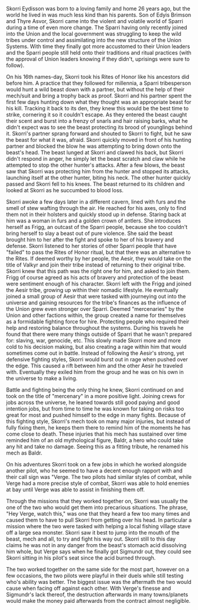 Skorri Eydisson was born to a loving family and home 26 years ago, but the world he lived in was much less kind than his parents. Son of Edyis Brimson and Thyre Asvor, Skorri came into the violent and volatile world of Sparri during a time of even more change. The Sparri having only recently joined into the Union and the local government was struggling to keep the wild tribes under control and assimilating into the new structure of the Union Systems. With time they finally got more accustomed to their Union leaders and the Sparri people still held onto their traditions and ritual practices (with the approval of Union leaders knowing if they didn't, uprisings were sure to follow).

On his 16th names-day, Skorri took his Rites of Honor like his ancestors did before him. A practice that they followed for millennia, a Sparri tribesperson would hunt a wild beast down with a partner, but without the help of their mech/suit and bring a trophy back as proof. Skorri and his partner spent the first few days hunting down what they thought was an appropriate beast for his kill. Tracking it back to its den, they knew this would be the best time to strike, cornering it so it couldn't escape. As they entered the beast caught their scent and burst into a frenzy of snarls and hair raising barks, what he didn't expect was to see the beast protecting its brood of younglings behind it. Skorri's partner sprang forward and shouted to Skorri to fight, but he saw the beast for what it was, afraid. Skorri quickly moved in front of his hunting partner and blocked the blow he was attempting to bring down onto the beast's head. The beast lunged at Skorri and clawed his back, but Skorri didn't respond in anger, he simply let the beast scratch and claw while he attempted to stop the other hunter's attacks. After a few blows, the beast saw that Skorri was protecting him from the hunter and stopped its attacks, launching itself at the other hunter, biting his neck. The other hunter quickly passed and Skorri fell to his knees. The beast returned to its children and looked at Skorri as he succumbed to blood loss.

Skorri awoke a few days later in a different cavern, lined with furs and the smell of stew wafting through the air. He reached for his axes, only to find them not in their holsters and quickly stood up in defense. Staring back at him was a woman in furs and a golden crown of antlers. She introduces herself as Frigg, an outcast of the Sparri people, because she too couldn't bring herself to slay a beast out of pure violence. She said the beast brought him to her after the fight and spoke to her of his bravery and defense. Skorri listened to her stories of other Sparri people that have "failed" to pass the Rites of Honor ritual, but that there was an alternative to the Rites. If deemed worthy by her people, the Aesir, they would take on the title of Valkyr and join their tribe instead of returning to their original tribe. Skorri knew that this path was the right one for him, and asked to join them. Frigg of course agreed as his acts of bravery and protection of the beast were sentiment enough of his character.
Skorri left with the Frigg and joined the Aesir tribe, growing up within their nomadic lifestyle. He eventually joined a small group of Aesir that were tasked with journeying out into the universe and gaining resources for the tribe's finances as the influence of the Union grew even stronger over Sparri. Deemed "mercenaries" by the Union and other factions within, the group created a name for themselves as a formidable fighting force for hire. Protecting people who required their help and restoring balance throughout the systems. During his travels he found that there were many things outside of Sparri that he wasn't prepared for: slaving, war, genocide, etc. This slowly made Skorri more and more cold to his decision making, but also creating a rage within him that would sometimes come out in battle. Instead of following the Aesir's strong, yet defensive fighting styles, Skorri would burst out in rage when pushed over the edge. This caused a rift between him and the other Aesir he traveled with. Eventually they exiled him from the group and he was on his own in the universe to make a living.

Battle and fighting being the only thing he knew, Skorri continued on and took on the title of "mercenary" in a more positive light. Joining crews for jobs across the universe, he leaned towards still good paying and good intention jobs, but from time to time he was known for taking on risks too great for most and pushed himself to the edge in many fights. Because of this fighting style, Skorri's mech took on many major injuries, but instead of fully fixing them, he keeps them there to remind him of the moments he has come close to death. These injuries that his mech has sustained over time reminded him of an old mythological figure, Baldr, a hero who could take any hit and take no damage. Seeing this as a fitting tribute, he renamed his mech as Baldr.

On his adventures Skorri took on a few jobs in which he worked alongside another pilot, who he seemed to have a decent enough rapport with and their call sign was "Verge. The two pilots had similar styles of combat, while Verge had a more precise style of combat, Skorri was able to hold enemies at bay until Verge was able to assist in finishing them off.
 
Through the missions that they worked together on, Skorri was usually the one of the two who would get them into precarious situations. The phrase, "Hey Verge, watch this," was one that they heard a few too many times and caused them to have to pull Skorri from getting over his head. In particular a mission where the two were tasked with helping a local fishing village stave off a large sea monster. Skorri saw it best to jump into the mouth of the beast, mech and all, to try and fight his way out. Skorri still to this day claims he was not in any danger from the beast's stomach acid dissolving him whole, but Verge says when he finally got Sigmundr out, they could see Skorri sitting in his pilot's seat since the acid burned through.

The two worked together on the same side for the most part, however on a few occasions, the two pilots were playful in their duels while still testing who's ability was better. The biggest issue was the aftermath the two would cause when facing off against each other. With Verge's finesse and Sigmundr's lack thereof, the destruction afterwards in many towns/planets would make the money paid afterwards from the contract almost negligible.

